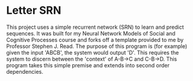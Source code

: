 # Letter SRN #

This project uses a simple recurrent network (SRN) to learn and predict sequences. It was built for my Neural Network Models of Social and Cognitive Processes course and forks off a template provided to me by Professor Stephen J. Read.
The purpose of this program is (for example) given the input 'ABCB', the system would output 'D'. This requires the system to discern between the 'context' of A-B->C and C-B->D. This program takes this simple premise and extends into second order dependencies.
